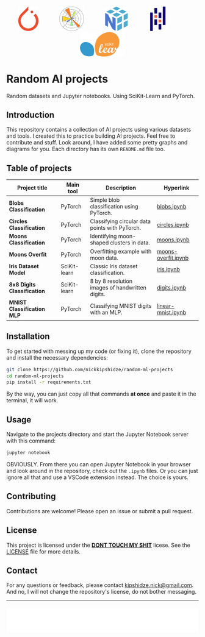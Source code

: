<h6 align="center">
    <img alt="PyTorch logo" src="./images/pytorch.png" height=64>
    &nbsp;&nbsp;&nbsp;&nbsp;&nbsp;&nbsp;&nbsp;&nbsp;&nbsp;&nbsp;&nbsp;&nbsp;
    <img alt="Matplotlib logo" src="./images/matplotlib.png" height=64>
    &nbsp;&nbsp;&nbsp;&nbsp;&nbsp;&nbsp;&nbsp;&nbsp;&nbsp;&nbsp;&nbsp;&nbsp;
    <img alt="NumPy logo" src="./images/numpy.png" height=64>
    &nbsp;&nbsp;&nbsp;&nbsp;&nbsp;&nbsp;&nbsp;&nbsp;&nbsp;&nbsp;&nbsp;&nbsp;
    <img alt="Pandas logo" src="./images/pandas.png" height=64>
    &nbsp;&nbsp;&nbsp;&nbsp;&nbsp;&nbsp;&nbsp;&nbsp;&nbsp;&nbsp;&nbsp;&nbsp;
    <img alt="SciKit-learn logo" src="./images/sklearn.png" height=64>
</h6>

# Random AI projects

Random datasets and Jupyter notebooks. Using SciKit-Learn and PyTorch.

## Introduction

This repository contains a collection of AI projects using various datasets and tools. I created this to practice building AI projects. Feel free to contribute and stuff. Look around, I have added some pretty graphs and diagrams for you. Each directory has its own `README.md` file too.

## Table of projects

| Project title                | Main tool    | Description                                    | Hyperlink |
|------------------------------|--------------|------------------------------------------------|-----------|
| **Blobs Classification**     | PyTorch      | Simple blob classification using PyTorch.      | [blobs.ipynb](./pytorch-dots/blobs.ipynb) |
| **Circles Classification**   | PyTorch      | Classifying circular data points with PyTorch. | [circles.ipynb](./pytorch-dots/circles.ipynb) |
| **Moons Classification**     | PyTorch      | Identifying moon-shaped clusters in data.      | [moons.ipynb](./pytorch-dots/moons.ipynb) |
| **Moons Overfit**            | PyTorch      | Overfitting example with moon data.            | [moons-overfit.ipynb](./pytorch-dots/moons-overfit.ipynb) |
| **Iris Dataset Model**       | SciKit-learn | Classic Iris dataset classification.           | [iris.ipynb](./sklearn-toy/iris.ipynb) |
| **8x8 Digits Classification**| SciKit-learn | 8 by 8 resolution images of handwritten digits.| [digits.ipynb](./sklearn-toy/digits.ipynb) |
| **MNIST Classification MLP** | PyTorch      | Classifying MNIST digits with an MLP.          | [linear-mnist.ipynb](./pytorch-vision/linear-mnist.ipynb) |

## Installation

To get started with messing up my code (or fixing it), clone the repository and install the necessary dependencies:

```bash
git clone https://github.com/nickkipshidze/random-ml-projects
cd random-ml-projects
pip install -r requirements.txt
```

By the way, you can just copy all that commands **at once** and paste it in the terminal, it will work.

## Usage

Navigate to the projects directory and start the Jupyter Notebook server with this command:

```bash
jupyter notebook
```

OBVIOUSLY. From there you can open Jupyter Notebook in your browser and look around in the repository, check out the `.ipynb` files. Or you can just ignore all that and use a VSCode extension instead. The choice is yours.

## Contributing

Contributions are welcome! Please open an issue or submit a pull request.

## License

This project is licensed under the <u>**DONT TOUCH MY SHIT**</u> licese. See the [LICENSE](./LICENSE) file for more details.

## Contact

For any questions or feedback, please contact [kipshidze.nick@gmail.com](mailto:kipshidze.nick@gmail.com). And no, I will not change the repository's license, do not bother messaging.

---

<h6 align="center">
    <img alt="Stupid message" src="https://raw.githubusercontent.com/NickKipshidze/NickKipshidze/main/name.svg">
</h6>
